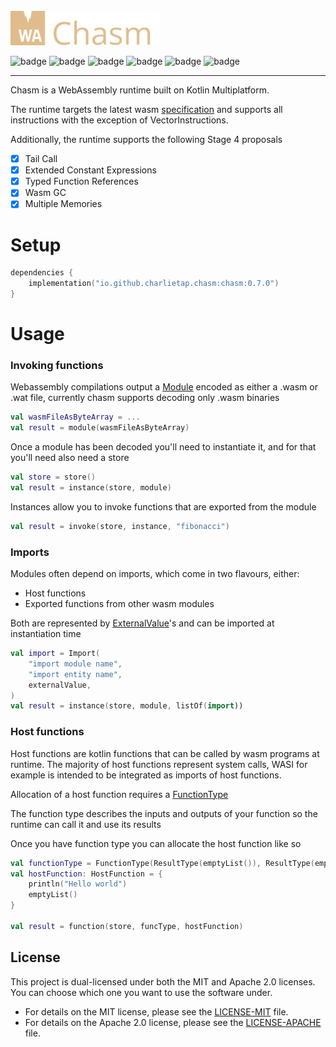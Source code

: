 <br>

<img src="chasm.svg" width="240" alt="chasm logo"/>


![badge][badge-android]
![badge][badge-jvm]
![badge][badge-ios]
![badge][badge-linux]
![badge][badge-mac]
![badge][badge-windows]

---

Chasm is a WebAssembly runtime built on Kotlin Multiplatform.

The runtime targets the latest wasm [specification](https://webassembly.github.io/spec/core/index.html) and supports all instructions with the exception of VectorInstructions.

Additionally, the runtime supports the following Stage 4 proposals

- [x] Tail Call
- [x] Extended Constant Expressions
- [x] Typed Function References
- [x] Wasm GC
- [x] Multiple Memories

# Setup

```kotlin
dependencies {
    implementation("io.github.charlietap.chasm:chasm:0.7.0")
}
```

# Usage

### Invoking functions

Webassembly compilations output a [Module](./ast/src/commonMain/kotlin/io/github/charlietap/chasm/ast/module/Module.kt)
encoded as either a .wasm or .wat file, currently chasm supports decoding only .wasm binaries

```kotlin
val wasmFileAsByteArray = ...
val result = module(wasmFileAsByteArray)
```

Once a module has been decoded you'll need to instantiate it, and for that you'll need also need a store


```kotlin
val store = store()
val result = instance(store, module)
```

Instances allow you to invoke functions that are exported from the module

```kotlin
val result = invoke(store, instance, "fibonacci")
```

### Imports

Modules often depend on imports, which come in two flavours, either:

- Host functions
- Exported functions from other wasm modules

Both are represented by [ExternalValue](executor/runtime/src/commonMain/kotlin/io/github/charlietap/chasm/executor/runtime/instance/ExternalValue.kt)'s and can be imported at instantiation time

```kotlin
val import = Import(
    "import module name",
    "import entity name",
    externalValue,
)
val result = instance(store, module, listOf(import))
```

### Host functions

Host functions are kotlin functions that can be called by wasm programs at runtime.
The majority of host functions represent system calls, WASI for example is intended to be integrated as imports of host functions.

Allocation of a host function requires a [FunctionType](ast/src/commonMain/kotlin/io/github/charlietap/chasm/ast/type/FunctionType.kt)

The function type describes the inputs and outputs of your function so the runtime can call it and use its results

Once you have function type you can allocate the host function like so

```kotlin
val functionType = FunctionType(ResultType(emptyList()), ResultType(emptyList()))
val hostFunction: HostFunction = {
    println("Hello world")
    emptyList()
}

val result = function(store, funcType, hostFunction)
```

## License

This project is dual-licensed under both the MIT and Apache 2.0 licenses. You can choose which one you want to use the software under.

- For details on the MIT license, please see the [LICENSE-MIT](LICENSE-MIT) file.
- For details on the Apache 2.0 license, please see the [LICENSE-APACHE](LICENSE-APACHE) file.

[badge-android]: http://img.shields.io/badge/-android-7DBC39.svg?style=flat
[badge-jvm]: http://img.shields.io/badge/-jvm-9DA993.svg?style=flat
[badge-linux]: http://img.shields.io/badge/-linux-DBB98C.svg?style=flat
[badge-ios]: http://img.shields.io/badge/-ios-E3E8E9.svg?style=flat
[badge-mac]: http://img.shields.io/badge/-macos-AFA189.svg?style=flat
[badge-windows]: http://img.shields.io/badge/-windows-9C7350.svg?style=flat
